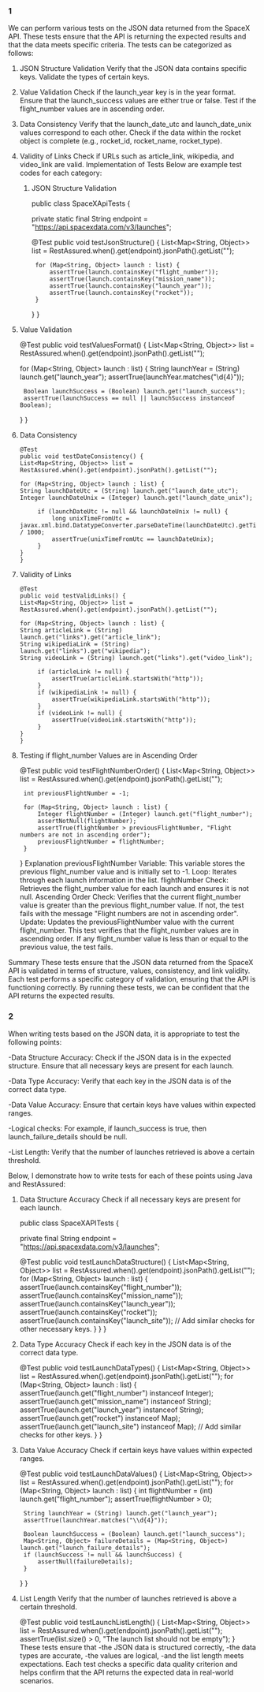 ### 1

We can perform various tests on the JSON data returned from the SpaceX API. 
These tests ensure that the API is returning the expected results and that the data meets specific criteria. 
The tests can be categorized as follows:

1. JSON Structure Validation
   Verify that the JSON data contains specific keys.
   Validate the types of certain keys.
2. Value Validation
   Check if the launch_year key is in the year format.
   Ensure that the launch_success values are either true or false.
   Test if the flight_number values are in ascending order.
3. Data Consistency
   Verify that the launch_date_utc and launch_date_unix values correspond to each other.
   Check if the data within the rocket object is complete (e.g., rocket_id, rocket_name, rocket_type).
4. Validity of Links
   Check if URLs such as article_link, wikipedia, and video_link are valid.
   Implementation of Tests
   Below are example test codes for each category:

   1. JSON Structure Validation
   

       public class SpaceXApiTests {

       private static final String endpoint = "https://api.spacexdata.com/v3/launches";

       @Test
       public void testJsonStructure() {
           List<Map<String, Object>> list = RestAssured.when().get(endpoint).jsonPath().getList("");
        
           for (Map<String, Object> launch : list) {
               assertTrue(launch.containsKey("flight_number"));
               assertTrue(launch.containsKey("mission_name"));
               assertTrue(launch.containsKey("launch_year"));
               assertTrue(launch.containsKey("rocket"));
           }
       }
    }
2. Value Validation
   

    @Test
    public void testValuesFormat() {
    List<Map<String, Object>> list = RestAssured.when().get(endpoint).jsonPath().getList("");

    for (Map<String, Object> launch : list) {
        String launchYear = (String) launch.get("launch_year");
        assertTrue(launchYear.matches("\\d{4}"));

        Boolean launchSuccess = (Boolean) launch.get("launch_success");
        assertTrue(launchSuccess == null || launchSuccess instanceof Boolean);
    }
    }
3. Data Consistency
   

       @Test
       public void testDateConsistency() {
       List<Map<String, Object>> list = RestAssured.when().get(endpoint).jsonPath().getList("");
    
       for (Map<String, Object> launch : list) {
       String launchDateUtc = (String) launch.get("launch_date_utc");
       Integer launchDateUnix = (Integer) launch.get("launch_date_unix");
    
            if (launchDateUtc != null && launchDateUnix != null) {
                long unixTimeFromUtc = javax.xml.bind.DatatypeConverter.parseDateTime(launchDateUtc).getTimeInMillis() / 1000;
                assertTrue(unixTimeFromUtc == launchDateUnix);
            }
       }
       }
4. Validity of Links
   

       @Test
       public void testValidLinks() {
       List<Map<String, Object>> list = RestAssured.when().get(endpoint).jsonPath().getList("");
    
       for (Map<String, Object> launch : list) {
       String articleLink = (String) launch.get("links").get("article_link");
       String wikipediaLink = (String) launch.get("links").get("wikipedia");
       String videoLink = (String) launch.get("links").get("video_link");
    
            if (articleLink != null) {
                assertTrue(articleLink.startsWith("http"));
            }
            if (wikipediaLink != null) {
                assertTrue(wikipediaLink.startsWith("http"));
            }
            if (videoLink != null) {
                assertTrue(videoLink.startsWith("http"));
            }
       }
       }
5. Testing if flight_number Values are in Ascending Order
   

    @Test
    public void testFlightNumberOrder() {
    List<Map<String, Object>> list = RestAssured.when().get(endpoint).jsonPath().getList("");
    
        int previousFlightNumber = -1;
    
        for (Map<String, Object> launch : list) {
            Integer flightNumber = (Integer) launch.get("flight_number");
            assertNotNull(flightNumber);
            assertTrue(flightNumber > previousFlightNumber, "Flight numbers are not in ascending order");
            previousFlightNumber = flightNumber;
        }
    }
Explanation
previousFlightNumber Variable: 
This variable stores the previous flight_number value and is initially set to -1.
Loop: 
Iterates through each launch information in the list.
flightNumber Check: 
Retrieves the flight_number value for each launch and ensures it is not null.
Ascending Order Check: 
Verifies that the current flight_number value is greater than the previous flight_number value. If not, the test fails with the message "Flight numbers are not in ascending order".
Update: 
Updates the previousFlightNumber value with the current flight_number.
This test verifies that the flight_number values are in ascending order. 
If any flight_number value is less than or equal to the previous value, the test fails.

Summary
These tests ensure that the JSON data returned from the SpaceX API is 
validated in terms of structure, values, consistency, and link validity. 
Each test performs a specific category of validation, ensuring that the API is functioning correctly. 
By running these tests, we can be confident that the API returns the expected results.


### 2
When writing tests based on the JSON data, it is appropriate to test the following points:

-Data Structure Accuracy:
Check if the JSON data is in the expected structure.
Ensure that all necessary keys are present for each launch.

-Data Type Accuracy:
Verify that each key in the JSON data is of the correct data type.

-Data Value Accuracy:
Ensure that certain keys have values within expected ranges.

-Logical checks: For example, if launch_success is true, then launch_failure_details should be null.

-List Length:
Verify that the number of launches retrieved is above a certain threshold.

Below, I demonstrate how to write tests for each of these points using Java and RestAssured:

1. Data Structure Accuracy
   Check if all necessary keys are present for each launch.



    public class SpaceXAPITests {

    private final String endpoint = "https://api.spacexdata.com/v3/launches";

    @Test
    public void testLaunchDataStructure() {
        List<Map<String, Object>> list = RestAssured.when().get(endpoint).jsonPath().getList("");
        for (Map<String, Object> launch : list) {
            assertTrue(launch.containsKey("flight_number"));
            assertTrue(launch.containsKey("mission_name"));
            assertTrue(launch.containsKey("launch_year"));
            assertTrue(launch.containsKey("rocket"));
            assertTrue(launch.containsKey("launch_site"));
            // Add similar checks for other necessary keys.
        }
    }
    }
2. Data Type Accuracy
   Check if each key in the JSON data is of the correct data type.


    @Test
    public void testLaunchDataTypes() {
    List<Map<String, Object>> list = RestAssured.when().get(endpoint).jsonPath().getList("");
    for (Map<String, Object> launch : list) {
    assertTrue(launch.get("flight_number") instanceof Integer);
    assertTrue(launch.get("mission_name") instanceof String);
    assertTrue(launch.get("launch_year") instanceof String);
    assertTrue(launch.get("rocket") instanceof Map);
    assertTrue(launch.get("launch_site") instanceof Map);
    // Add similar checks for other keys.
    }
    }
3. Data Value Accuracy
   Check if certain keys have values within expected ranges.


    @Test
    public void testLaunchDataValues() {
    List<Map<String, Object>> list = RestAssured.when().get(endpoint).jsonPath().getList("");
    for (Map<String, Object> launch : list) {
    int flightNumber = (int) launch.get("flight_number");
    assertTrue(flightNumber > 0);

        String launchYear = (String) launch.get("launch_year");
        assertTrue(launchYear.matches("\\d{4}"));

        Boolean launchSuccess = (Boolean) launch.get("launch_success");
        Map<String, Object> failureDetails = (Map<String, Object>) launch.get("launch_failure_details");
        if (launchSuccess != null && launchSuccess) {
            assertNull(failureDetails);
        }
    }
    }
4. List Length
   Verify that the number of launches retrieved is above a certain threshold.


    @Test
    public void testLaunchListLength() {
    List<Map<String, Object>> list = RestAssured.when().get(endpoint).jsonPath().getList("");
    assertTrue(list.size() > 0, "The launch list should not be empty");
    }
These tests ensure that 
    -the JSON data is structured correctly, 
    -the data types are accurate, 
    -the values are logical, 
    -and the list length meets expectations. 
Each test checks a specific data quality criterion and helps confirm that 
the API returns the expected data in real-world scenarios.